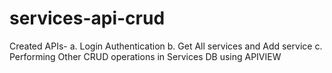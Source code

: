 # services-api-crud
Created APIs-
a. Login Authentication
b. Get All services and Add service
c. Performing Other CRUD operations in Services DB using APIVIEW
